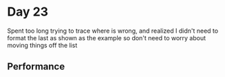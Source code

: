 # Day 23
Spent too long trying to trace where is wrong, and realized I didn't
need to format the last as shown as the example so don't need to worry
about moving things off the list

## Performance
```bash

```
